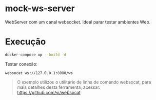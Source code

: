 # mock-ws-server

WebServer com um canal websocket. Ideal parar testar ambientes Web.

# Execução 

```bash
docker-compose up --build -d
```

Testar conexão:

```shell
websocat ws://127.0.0.1:8080/ws
```

> O exemplo utilizou o utilitário de linha de comando websocat, para mais detalhes desta ferramenta, acessar: https://github.com/vi/websocat

